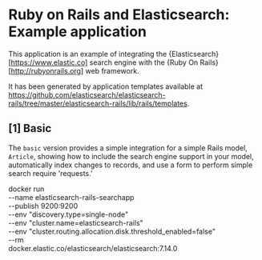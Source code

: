 # Ruby on Rails and Elasticsearch: Example application

This application is an example of integrating the {Elasticsearch}[https://www.elastic.co]
search engine with the {Ruby On Rails}[http://rubyonrails.org] web framework.

It has been generated by application templates available at
https://github.com/elasticsearch/elasticsearch-rails/tree/master/elasticsearch-rails/lib/rails/templates.

## [1] Basic

The `basic` version provides a simple integration for a simple Rails model, `Article`, showing how
to include the search engine support in your model, automatically index changes to records,
and use a form to perform simple search require 'requests.'

docker run \
    --name elasticsearch-rails-searchapp \
    --publish 9200:9200 \
    --env "discovery.type=single-node" \
    --env "cluster.name=elasticsearch-rails" \
    --env "cluster.routing.allocation.disk.threshold_enabled=false" \
    --rm \
    docker.elastic.co/elasticsearch/elasticsearch:7.14.0
